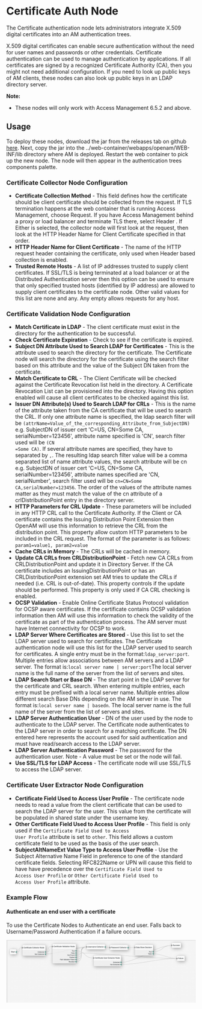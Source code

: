 <!--
 * The contents of this file are subject to the terms of the Common Development and
 * Distribution License (the License). You may not use this file except in compliance with the
 * License.
 *
 * You can obtain a copy of the License at legal/CDDLv1.0.txt. See the License for the
 * specific language governing permission and limitations under the License.
 *
 * When distributing Covered Software, include this CDDL Header Notice in each file and include
 * the License file at legal/CDDLv1.0.txt. If applicable, add the following below the CDDL
 * Header, with the fields enclosed by brackets [] replaced by your own identifying
 * information: "Portions copyright [year] [name of copyright owner]".
 *
 * Copyright 2019 ForgeRock AS.
-->
# Certificate Auth Node

The Certificate authentication node lets administrators integrate X.509 digital certificates into an AM authentication
trees.

X.509 digital certificates can enable secure authentication without the need for user names and passwords or other
credentials. Certificate authentication can be used to manage authentication by applications. If all certificates are
signed by a recognized Certificate Authority (CA), then you might not need additional configuration. If you need to
look up public keys of AM clients, these nodes can also look up public keys in an LDAP directory server.

**Note:** 
* These nodes will only work with Access Management 6.5.2 and above.

## Usage

To deploy these nodes, download the jar from the releases tab on github 
[here](https://github.com/FrankGasparovic/Certificate-Auth-Tree-Node/releases/latest). Next, copy the jar into the 
../web-container/webapps/openam/WEB-INF/lib directory where AM is deployed. Restart the web container to pick up the 
new node. The node will then appear in the authentication trees components palette.

### Certificate Collector Node Configuration
* **Certificate Collection Method** - This field defines how the certificate should be client certificate should be
collected from the request. If TLS termination happens at the web container that is running Access Management, 
choose Request. If you have Access Management behind a proxy or load balancer and terminate TLS there, select Header
. If Either is selected, the collector node will first look at the request, then look at the HTTP Header Name for Client
Certificate specified in that order.
* **HTTP Header Name for Client Certificate** - The name of the HTTP request header containing the certificate, only
used when Header based collection is enabled.
* **Trusted Remote Hosts** - A list of IP addresses trusted to supply client certificates. If SSL/TLS is being
terminated at a load balancer or at the Distributed Authentication server then this option can be used to ensure
that only specified trusted hosts (identified by IP address) are allowed to supply client certificates to the
certificate node. Other valid values for this list are none and any. Any empty allows requests for any host.

### Certificate Validation Node Configuration
* **Match Certificate in LDAP** - The client certificate must exist in the directory for the authentication to be 
successful.
* **Check Certificate Expiration** - Check to see if the certificate is expired.
* **Subject DN Attribute Used to Search LDAP for Certificates** - This is the attribute used to search the directory
for the certificate. The Certificate node will search the directory for the certificate using the search filter
based on this attribute and the value of the Subject DN taken from the certificate.
* **Match Certificate to CRL** - The Client Certificate will be checked against the Certificate Revocation list held
in the directory. A Certificate Revocation List can be provisioned into the directory. Having this option enabled 
will cause all client certificates to be checked against this list.
* **Issuer DN Attribute(s) Used to Search LDAP for CRLs** - This is the name of the attribute taken from the CA
 certificate that will be used to search the CRL. If only one attribute name is specified, the ldap search filter
will be <code>(attrName=Value_of_the_corresponding_Attribute_from_SubjectDN)</code> e.g. SubjectDN of issuer cert
'C=US, CN=Some CA, serialNumber=123456', attribute name specified is 'CN', search filter used will be <code>(CN
=Some CA)</code>. If several attribute names are specified, they have to separated by <code>,</code>. The resulting ldap search filter
value will be a comma separated list of name attribute values, the search attribute will be cn e.g. SubjectDN of
issuer cert 'C=US, CN=Some CA, serialNumber=123456', attribute names specified are 'CN, serialNumber', search filter
used will be <code>cn=CN=Some CA,serialNumber=123456</code>. The order of the values of the attribute names matter
as they must match the value of the cn attribute of a crlDistributionPoint entry in the directory server.
* **HTTP Parameters for CRL Update** - These parameters will be included in any HTTP CRL call to the Certificate
 Authority. If the Client or CA certificate contains the Issuing Distribution Point Extension then OpenAM will use this
information to retrieve the CRL from the distribution point. This property allow custom HTTP parameters to be
included in the CRL request. The format of the parameter is as follows:<br><code>param1=value1,
param2=value</code>
* **Cache CRLs in Memory** - The CRLs will be cached in memory.
* **Update CA CRLs from CRLDistributionPoint** - Fetch new CA CRLs from CRLDistributionPoint and update it 
in Directory Server. If the CA certificate includes an IssuingDistributionPoint or has an CRLDistributionPoint extension 
set AM tries to update the CRLs if needed (i.e. CRL is out-of-date). This property controls if the update should
be performed. This property is only used if CA CRL checking is enabled.
* **OCSP Validation** - Enable Online Certificate Status Protocol validation for OCSP aware certificates. 
If the certificate contains OCSP validation information then AM will use this information to check the
validity of the certificate as part of the authentication process. The AM server must have Internet
connectivity for OCSP to work.
* **LDAP Server Where Certificates are Stored** - Use this list to set the LDAP server used to search for
certificates. The Certificate authentication node will use this list for the LDAP server used to search for
certificates. A single entry must be in the format:<code>ldap_server:port</code>. Multiple entries allow
associations between AM servers and a LDAP server. The format is:<code>local server name | server:port</code>The local
server name is the full name of the server from the list of servers and sites.
* **LDAP Search Start or Base DN** - The start point in the LDAP server for the certificate and CRL search. When
entering multiple entries, each entry must be prefixed with a local server name. Multiple entries allow different
search Base DNs depending on the AM server in use. The format is:<code>local server name | basedn</code>. The local
server name is the full name of the server from the list of servers and sites.
* **LDAP Server Authentication User** - DN of the user used by the node to authenticate to the LDAP server. The
Certificate node authenticates to the LDAP server in order to search for a matching certificate. The DN entered here
represents the account used for said authentication and must have read/search access to the LDAP server.
* **LDAP Server Authentication Password** - The password for the authentication user. Note - A value must be set or
 the node will fail.
* **Use SSL/TLS for LDAP Access** - The certificate node will use SSL/TLS to access the LDAP server.
 
 ### Certificate User Extractor Node Configuration
* **Certificate Field Used to Access User Profile** - The certificate node needs to read a value from the client certificate
that can be used to search the LDAP server for the user. This value from the certificate will be populated in
shared state under the username key.
* **Other Certificate Field Used to Access User Profile** - This field is only used if the <code>Certificate Field
 Used to Access User Profile</code> attribute is set to <code>other</code>. This field allows a custom certificate field to be used as the
basis of the user search.
* **SubjectAltNameExt Value Type to Access User Profile** - Use the Subject Alternative Name Field in preference to one of the
standard certificate fields. Selecting RFC822Name or UPN will cause this field to have have precedence over
the <code>Certificate Field Used to Access User Profile</code> or <code>Other Certificate Field Used to Access User
Profile</code> attribute.



 ### Example Flow
 
 #### Authenticate an end user with a certificate
 
 To use the Certificate Nodes to Authenticate an end user. Falls back to Username/Password Authentication if a
  failure occurs.
 
 ![SAML_TREE](./images/certificate_flow.png)
 

